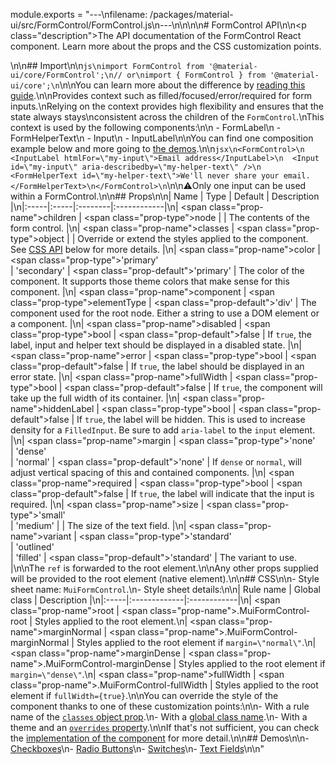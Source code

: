 module.exports = "---\nfilename: /packages/material-ui/src/FormControl/FormControl.js\n---\n\n<!--- This documentation is automatically generated, do not try to edit it. -->\n\n# FormControl API\n\n<p class=\"description\">The API documentation of the FormControl React component. Learn more about the props and the CSS customization points.</p>\n\n## Import\n\n```js\nimport FormControl from '@material-ui/core/FormControl';\n// or\nimport { FormControl } from '@material-ui/core';\n```\n\nYou can learn more about the difference by [reading this guide](/guides/minimizing-bundle-size/).\n\nProvides context such as filled/focused/error/required for form inputs.\nRelying on the context provides high flexibility and ensures that the state always stays\nconsistent across the children of the `FormControl`.\nThis context is used by the following components:\n\n - FormLabel\n - FormHelperText\n - Input\n - InputLabel\n\nYou can find one composition example below and more going to [the demos](/components/text-fields/#components).\n\n```jsx\n<FormControl>\n  <InputLabel htmlFor=\"my-input\">Email address</InputLabel>\n  <Input id=\"my-input\" aria-describedby=\"my-helper-text\" />\n  <FormHelperText id=\"my-helper-text\">We'll never share your email.</FormHelperText>\n</FormControl>\n```\n\n⚠️Only one input can be used within a FormControl.\n\n## Props\n\n| Name | Type | Default | Description |\n|:-----|:-----|:--------|:------------|\n| <span class=\"prop-name\">children</span> | <span class=\"prop-type\">node</span> |  | The contents of the form control. |\n| <span class=\"prop-name\">classes</span> | <span class=\"prop-type\">object</span> |  | Override or extend the styles applied to the component. See [CSS API](#css) below for more details. |\n| <span class=\"prop-name\">color</span> | <span class=\"prop-type\">'primary'<br>&#124;&nbsp;'secondary'</span> | <span class=\"prop-default\">'primary'</span> | The color of the component. It supports those theme colors that make sense for this component. |\n| <span class=\"prop-name\">component</span> | <span class=\"prop-type\">elementType</span> | <span class=\"prop-default\">'div'</span> | The component used for the root node. Either a string to use a DOM element or a component. |\n| <span class=\"prop-name\">disabled</span> | <span class=\"prop-type\">bool</span> | <span class=\"prop-default\">false</span> | If `true`, the label, input and helper text should be displayed in a disabled state. |\n| <span class=\"prop-name\">error</span> | <span class=\"prop-type\">bool</span> | <span class=\"prop-default\">false</span> | If `true`, the label should be displayed in an error state. |\n| <span class=\"prop-name\">fullWidth</span> | <span class=\"prop-type\">bool</span> | <span class=\"prop-default\">false</span> | If `true`, the component will take up the full width of its container. |\n| <span class=\"prop-name\">hiddenLabel</span> | <span class=\"prop-type\">bool</span> | <span class=\"prop-default\">false</span> | If `true`, the label will be hidden. This is used to increase density for a `FilledInput`. Be sure to add `aria-label` to the `input` element. |\n| <span class=\"prop-name\">margin</span> | <span class=\"prop-type\">'none'<br>&#124;&nbsp;'dense'<br>&#124;&nbsp;'normal'</span> | <span class=\"prop-default\">'none'</span> | If `dense` or `normal`, will adjust vertical spacing of this and contained components. |\n| <span class=\"prop-name\">required</span> | <span class=\"prop-type\">bool</span> | <span class=\"prop-default\">false</span> | If `true`, the label will indicate that the input is required. |\n| <span class=\"prop-name\">size</span> | <span class=\"prop-type\">'small'<br>&#124;&nbsp;'medium'</span> |  | The size of the text field. |\n| <span class=\"prop-name\">variant</span> | <span class=\"prop-type\">'standard'<br>&#124;&nbsp;'outlined'<br>&#124;&nbsp;'filled'</span> | <span class=\"prop-default\">'standard'</span> | The variant to use. |\n\nThe `ref` is forwarded to the root element.\n\nAny other props supplied will be provided to the root element (native element).\n\n## CSS\n\n- Style sheet name: `MuiFormControl`.\n- Style sheet details:\n\n| Rule name | Global class | Description |\n|:-----|:-------------|:------------|\n| <span class=\"prop-name\">root</span> | <span class=\"prop-name\">.MuiFormControl-root</span> | Styles applied to the root element.\n| <span class=\"prop-name\">marginNormal</span> | <span class=\"prop-name\">.MuiFormControl-marginNormal</span> | Styles applied to the root element if `margin=\"normal\"`.\n| <span class=\"prop-name\">marginDense</span> | <span class=\"prop-name\">.MuiFormControl-marginDense</span> | Styles applied to the root element if `margin=\"dense\"`.\n| <span class=\"prop-name\">fullWidth</span> | <span class=\"prop-name\">.MuiFormControl-fullWidth</span> | Styles applied to the root element if `fullWidth={true}`.\n\nYou can override the style of the component thanks to one of these customization points:\n\n- With a rule name of the [`classes` object prop](/customization/components/#overriding-styles-with-classes).\n- With a [global class name](/customization/components/#overriding-styles-with-global-class-names).\n- With a theme and an [`overrides` property](/customization/globals/#css).\n\nIf that's not sufficient, you can check the [implementation of the component](https://github.com/Foso/material-ui/blob/master/packages/material-ui/src/FormControl/FormControl.js) for more detail.\n\n## Demos\n\n- [Checkboxes](/components/checkboxes/)\n- [Radio Buttons](/components/radio-buttons/)\n- [Switches](/components/switches/)\n- [Text Fields](/components/text-fields/)\n\n"